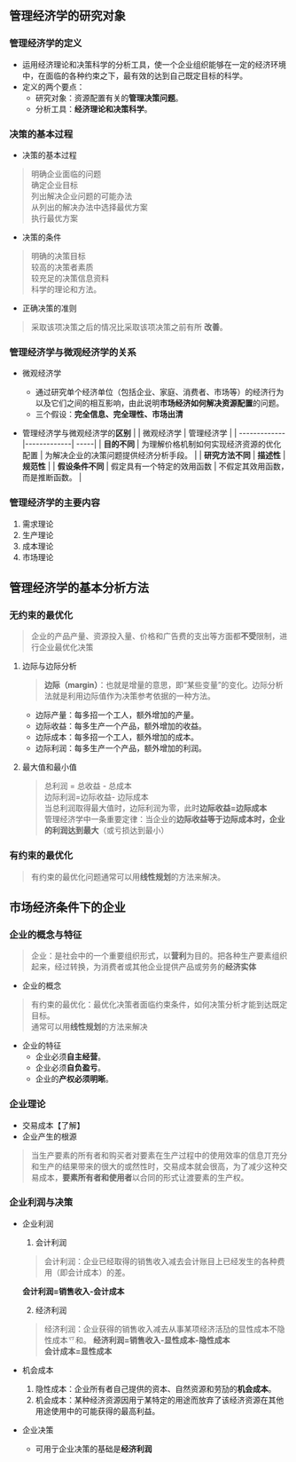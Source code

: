 ## 管理经济学的研究对象

###  管理经济学的定义
-  运用经济理论和决策科学的分析工具，使一个企业组织能够在一定的经济环境中，在面临的各种约束之下，最有效的达到自己既定目标的科学。
-  定义的两个要点：
    -   研究对象：资源配置有关的**管理决策问题**。
    -   分析工具：**经济理论和决策科学**。
    
###  决策的基本过程
-   决策的基本过程
>   明确企业面临的问题  
    确定企业目标  
    列出解决企业问题的可能办法  
    从列出的解决办法中选择最优方案  
    执行最优方案

-   决策的条件
>   明确的决策目标  
    较高的决策者素质  
    较充足的决策信息资料  
    科学的理论和方法。
-   正确决策的准则
>   采取该项决策之后的情况比采取该项决策之前有所 **改善**。

###  管理经济学与微观经济学的关系
-   微观经济学
    -   通过研究单个经济单位（包括企业、家庭、消费者、市场等）的经济行为以及它们之间的相互影响，由此说明**市场经济如何解决资源配置**的问题。
    -   三个假设：**完全信息、完全理性、市场出清**

-   管理经济学与微观经济学的**区别**
    |         | 微观经济学    | 管理经济学  |
    | ------------- |-------------| -----|
    | **目的不同**     | 为理解价格机制如何实现经济资源的优化配置 | 为解决企业的决策问题提供经济分析手段。 |
    | **研究方法不同**     | **描述性** | **规范性** |
    | **假设条件不同** | 假定具有一个特定的效用函数     |    不假定其效用函数，而是推断函数。 |


###  管理经济学的主要内容
1.   需求理论
2.   生产理论
3.   成本理论
4.   市场理论

## 管理经济学的基本分析方法


###  无约束的最优化

>   企业的产品产量、资源投入量、价格和广告费的支出等方面都**不受**限制，进行企业最优化决策

1.  边际与边际分析
    >   **边际（margin）**：也就是增量的意思，即“某些变量”的变化。边际分析法就是利用边际值作为决策参考依据的一种方法。

    -   边际产量：每多招一个工人，额外增加的产量。
    -   边际收益：每多生产一个产品，额外增加的收益。
    -   边际成本：每多招一个工人，额外增加的成本。
    -   边际利润：每多生产一个产品，额外增加的利润。

2.  最大值和最小值
    >   总利润 = 总收益 - 总成本  
        边际利润=边际收益- 边际成本  
        当总利润取得最大值时，边际利润为零，此时**边际收益=边际成本**  
        管理经济学中一条重要定律：当企业的**边际收益等于边际成本时，企业的利润达到最大**（或亏损达到最小）

###  有约束的最优化
>   有约束的最优化问题通常可以用**线性规划**的方法来解决。

## 市场经济条件下的企业

### 企业的概念与特征
>   企业：是社会中的一个重要组织形式，以**营利**为目的。把各种生产要素组织起来，经过转换，为消费者或其他企业提供产品或劳务的**经济实体**

-   企业的概念
>   有约束的最优化：最优化决策者面临约束条件，如何决策分析才能到达既定目标。  
通常可以用**线性规划**的方法来解决


-   企业的特征
    -   企业必须**自主经营**。
    -   企业必须**自负盈亏**。
    -   企业的**产权必须明晰**。

### 企业理论
-   交易成本【了解】
-   企业产生的根源
>   当生产要素的所有者和购买者对要素在生产过程中的使用效率的信息丌充分和生产的结果带来的很大的或然性时，交易成本就会很高，为了减少这种交易成本，**要素所有者和使用者**以合同的形式让渡要素的生产权。

### 企业利润与决策

-   企业利润

    1.   会计利润    
    >   会计利润：企业已经取得的销售收入减去会计账目上已经发生的各种费用（即会计成本）的差。  
    
    **会计利润=销售收入-会计成本**

    2.   经济利润
    >   经济利润：企业获得的销售收入减去从事某项经济活劢的显性成本不隐性成本乊和。 
    **经济利润=销售收入-显性成本-隐性成本**  
    **会计成本=显性成本**

-   机会成本
    1.  隐性成本：企业所有者自己提供的资本、自然资源和劳劢的**机会成本**。
    2.  机会成本：某种经济资源因用亍某特定的用途而放弃了该经济资源在其他用途使用中的可能获得的最高利益。

-   企业决策
    -   可用亍企业决策的基础是**经济利润**

